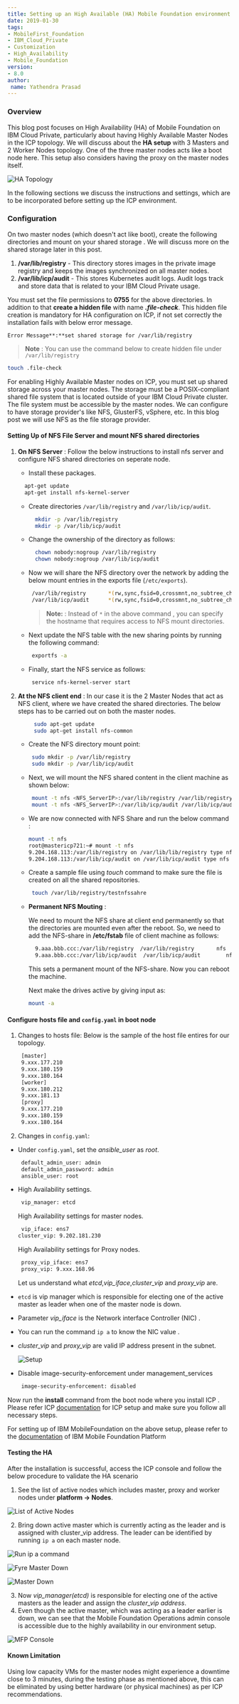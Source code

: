 ```yaml
---
title: Setting up an High Available (HA) Mobile Foundation environment on IBM Cloud Private (ICP)
date: 2019-01-30
tags:
- MobileFirst_Foundation
- IBM_Cloud_Private
- Customization
- High_Availability
- Mobile_Foundation
version:
- 8.0
author: 
 name: Yathendra Prasad
---
```


### Overview

This blog post focuses on High Availability (HA) of Mobile Foundation on IBM Cloud Private, particularly about having Highly Available Master Nodes in the ICP topology. We will discuss about the **HA setup** with 3 Masters and 2 Worker Nodes topology. One of the three master nodes acts like a boot node here. This setup also considers having the proxy on the master nodes itself. 

![HA Topology]({{site.baseurl}}/assets/blog/2019-01-25-ha-configuration-for-mfp-on-icp/ha-topology.png)

In the following sections we discuss the instructions and settings, which are to be incorporated before setting up the ICP environment.

### Configuration

On two master nodes (which doesn't act like boot), create the following directories and mount on your shared storage . We will discuss more on the shared storage later in this post.

1. **/var/lib/registry** - This directory stores images in the private image registry and keeps the images synchronized on all master nodes.
2. **/var/lib/icp/audit** - This stores Kubernetes audit logs. Audit logs track and store data that is related to your IBM Cloud Private usage.

You must set the file permissions to **0755** for the above directories. In addition to that **create a hidden file** with name ***.file-check***. This hidden file creation is mandatory for HA configuration on ICP, if not set correctly the installation fails with below error message.

```
Error Message**:**set shared storage for /var/lib/registry
```

>**Note** : You can use the command below to create hidden file under `/var/lib/registry`
>        
   ```bash
   touch .file-check
   ```
>

For enabling Highly Available Master nodes on ICP, you must set up shared storage across your master nodes. The storage must be a POSIX-compliant shared file system that is located outside of your IBM Cloud Private cluster. The file system must be accessible by the master nodes. We can configure to have storage provider's like NFS, GlusterFS, vSphere, etc. In this blog post we will use NFS as the file storage provider. 

#### Setting Up of NFS File Server and mount NFS shared directories

1. **On NFS Server** : Follow the below instructions to install nfs server and configure NFS shared directories on seperate node.

    *   Install these packages.
            
      ```bash
        apt-get update
        apt-get install nfs-kernel-server
      ```

    * Create directories `/var/lib/registry` and `/var/lib/icp/audit`.
            
      ```bash
        mkdir -p /var/lib/registry
        mkdir -p /var/lib/icp/audit
      ```

    * Change the ownership of the directory as follows:
            
      ```bash
        chown nobody:nogroup /var/lib/registry
        chown nobody:nogroup /var/lib/icp/audit
      ```

    * Now we will share the NFS directory over the network by adding the below mount entries in the exports file (`/etc/exports`).
      ```bash
       /var/lib/registry       *(rw,sync,fsid=0,crossmnt,no_subtree_check,no_root_squash)
       /var/lib/icp/audit      *(rw,sync,fsid=0,crossmnt,no_subtree_check,no_root_squash)
      ```

        >**Note:** : Instead of `*` in the above command , you can specify the hostname that requires access to NFS mount directories.

    * Next update the NFS table with the new sharing points by running the following command:
      ```bash
       exportfs -a
      ```

    * Finally, start the NFS service as follows:
      ```bash
       service nfs-kernel-server start
      ```

2. **At the NFS client end** : In our case it is the 2 Master Nodes that act as NFS client, where we have created the shared directories. The below steps has to be carried out on both the master nodes.

   	```bash
         sudo apt-get update
         sudo apt-get install nfs-common
   	```

    * Create the NFS directory mount point:
      ```bash
       sudo mkdir -p /var/lib/registry
       sudo mkdir -p /var/lib/icp/audit
      ```

    * Next, we will mount the NFS shared content in the client machine as shown below:
      ```bash
       mount -t nfs <NFS_ServerIP>:/var/lib/registry /var/lib/registry/
       mount -t nfs <NFS_ServerIP>:/var/lib/icp/audit /var/lib/icp/audit/
      ```

    *  We are now connected with NFS Share and run the below command :
       ```bash
       mount -t nfs
       root@mastericp721:~# mount -t nfs
       9.204.168.113:/var/lib/registry on /var/lib/lib/registry type nfs (rw,relatime,vers=3,rsize=1048576,wsize=1048576,namlen=255,hard,proto=tcp,timeo=600,retrans=2,sec=sys,mountaddr=9.204.168.113,mountvers=3,mountport=50736,mountproto=udp,local_lock=none,addr=9.204.168.113)
       9.204.168.113:/var/lib/icp/audit on /var/lib/icp/audit type nfs (rw,relatime,vers=3,rsize=1048576,wsize=1048576,namlen=255,hard,proto=tcp,timeo=600,retrans=2,sec=sys,mountaddr=9.204.168.113,mountvers=3,mountport=50736,mountproto=udp,local_lock=none,addr=9.204.168.113)
       ```

    * Create a sample file using *touch* command to make sure the file is created on all the shared repositories. 
      ```bash
       touch /var/lib/registry/testnfssahre
      ```
    
    * **Permanent NFS Mouting** :
    
      We need to mount the NFS share at client end permanently so that the directories are mounted even after the reboot. So, we need to add the NFS-share in **/etc/fstab** file of client machine as follows:

      ```bash
        9.aaa.bbb.ccc:/var/lib/registry  /var/lib/registry       nfs     defaults        0       0
        9.aaa.bbb.ccc:/var/lib/icp/audit  /var/lib/icp/audit        nfs     defaults        0       0
      ```

      This sets a permanent mount of the NFS-share. Now you can reboot the machine.

      Next make the drives active by giving input as:
      ```bash
      mount -a
      ```
      
#### Configure hosts file and `config.yaml` in boot node
										
1. Changes to hosts file: Below is the sample of the host file entires for our topology.
			
   ```bash
    [master]
    9.xxx.177.210
    9.xxx.180.159
    9.xxx.180.164
    [worker]
    9.xxx.180.212
    9.xxx.181.13
    [proxy]
    9.xxx.177.210
    9.xxx.180.159
    9.xxx.180.164
    ```
            
2. Changes in `config.yaml`:
     
  * Under `config.yaml`, set the *ansible_user* as *root*.
            
    ```bash
     default_admin_user: admin
     default_admin_password: admin
     ansible_user: root
    ``` 
  *  High Availability settings.
        
     ```bash
      vip_manager: etcd
     ```
     High Availability settings for master nodes.
            
     ```bash
      vip_iface: ens7
     cluster_vip: 9.202.181.230
     ```

     High Availability settings for Proxy nodes.
            
     ```bash
      proxy_vip_iface: ens7
      proxy_vip: 9.xxx.168.96
     ```

     Let us understand what *etcd*,*vip_iface*,*cluster_vip* and *proxy_vip* are.
            
  * `etcd` is vip manager which is responsible for electing one of the active master as leader when one of the master node is down.
             
  * Parameter *vip_iface* is the Network interface Controller (NIC) .
            
  * You can run the command `ip a` to know the NIC value . 
            
  * *cluster_vip* and *proxy_vip* are valid IP address present in the subnet.

     ![Setup]({{site.baseurl}}/assets/blog/2019-01-25-ha-configuration-for-mfp-on-icp/fyre-setup.png)

  *  Disable image-security-enforcement under management_services

     ```bash
      image-security-enforcement: disabled 
     ```

Now run the **install** command from the boot node where you install ICP . Please refer ICP [documentation](https://www.ibm.com/support/knowledgecenter/en/SSBS6K_3.1.0/installing/install_containers.html) for ICP setup and make sure you follow all necessary steps.

For setting up of IBM MobileFoundation on the above setup, please refer to the [documentation](https://mobilefirstplatform.ibmcloud.com/tutorials/en/foundation/8.0/bluemix/mobilefirst-server-on-icp/) of IBM Mobile Foundation Platform

#### Testing the HA
            
After the installation is successful, access the ICP console and follow the below procedure to validate the HA scenario

1. See the list of active nodes which includes master, proxy and worker nodes under **platform -> Nodes**.

![List of Active Nodes]({{site.baseurl}}/assets/blog/2019-01-25-ha-configuration-for-mfp-on-icp/list-of-active-nodes.png)

2. Bring down active master which is currently acting as the leader and is assigned with cluster_vip address. The leader can be identified by running `ip a` on each master node.

![Run ip a command]({{site.baseurl}}/assets/blog/2019-01-25-ha-configuration-for-mfp-on-icp/cluster-vip-address-to-master.png)

![Fyre Master Down]({{site.baseurl}}/assets/blog/2019-01-25-ha-configuration-for-mfp-on-icp/fyre-machine-setup-master-down.png)

![Master Down]({{site.baseurl}}/assets/blog/2019-01-25-ha-configuration-for-mfp-on-icp/leader-master-node-inactive.png)

3. Now *vip_manager(etcd)* is responsible for electing one of the active masters as the leader and assign the *cluster_vip address*.
4. Even though the active master, which was acting as a leader earlier is down, we can see that the Mobile Foundation Operations admin console is accessible due to the highly availability in our environment setup. 

![MFP Console]({{site.baseurl}}/assets/blog/2019-01-25-ha-configuration-for-mfp-on-icp/mfp-console.png)

#### Known Limitation

Using low capacity VMs for the master nodes might experience a downtime close to 3 minutes, during the testing phase as mentioned above, this can be eliminated by using better hardware (or physical machines) as per ICP recommendations.
